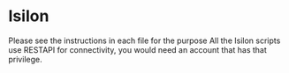 # Isilon
Please see the instructions in each file for the purpose
All the Isilon scripts use RESTAPI for connectivity, you would need an account that has that privilege.

